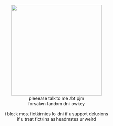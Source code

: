 <center>
  <img src="https://media1.tenor.com/m/7IeEldoyArUAAAAC/null-regretevator.gif" width=300>
  <br>
pleeease talk to me abt pjm
  <br>
  forsaken fandom dni lowkey
  <br><br> i block most fictkinnies lol dni if u support delusions <br> if u treat fictkins as headmates ur weird
</center>

